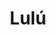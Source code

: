 ---
title: Lulú
date: 
draft: false

# descripcion
description : Luna con estrellita

materials: Plata 925

color: Plateado

dimensions: 0,8 cm

code: 01-03-0272

type: "Aros"

categories: []

price: $4.750,00

price_eftvo: $4.040,00

# Images
# first image will be shown in the product page
images:
  # - image: "images/path_to_image"
  # La ubicacion de las imagenes es imagenes/Aros/Aros.Microcubic/01-03-0272-lulu
  - image: "./images/aros/microcubic/01-03-0272-luna-con-estrellita_a.jpeg"
  - image: "./images/aros/microcubic/01-03-0272-luna-con-estrellita_b.jpeg"
---